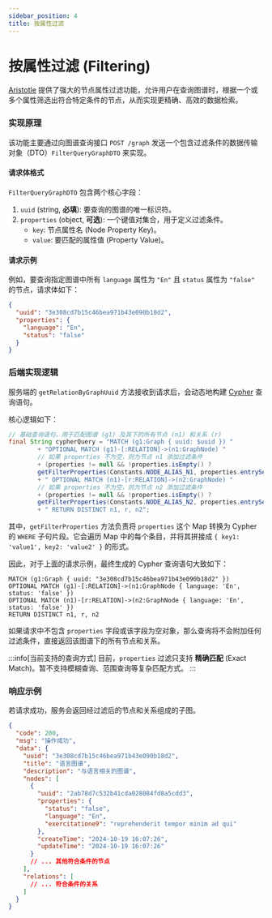 ```yaml
---
sidebar_position: 4
title: 按属性过滤
---
```


# 按属性过滤 (Filtering)

[Aristotle] 提供了强大的节点属性过滤功能，允许用户在查询图谱时，根据一个或多个属性筛选出符合特定条件的节点，从而实现更精确、高效的数据检索。

### 实现原理

该功能主要通过向图谱查询接口 `POST /graph` 发送一个包含过滤条件的数据传输对象（DTO）`FilterQueryGraphDTO` 来实现。

#### 请求体格式

`FilterQueryGraphDTO` 包含两个核心字段：

1.  `uuid` (string, **必填**): 要查询的图谱的唯一标识符。
2.  `properties` (object, **可选**): 一个键值对集合，用于定义过滤条件。
    -   `key`: 节点属性名 (Node Property Key)。
    -   `value`: 要匹配的属性值 (Property Value)。

#### 请求示例

例如，要查询指定图谱中所有 `language` 属性为 `"En"` 且 `status` 属性为 `"false"` 的节点，请求体如下：

```json
{
  "uuid": "3e308cd7b15c46bea971b43e090b18d2",
  "properties": {
    "language": "En",
    "status": "false"
  }
}
```

### 后端实现逻辑

服务端的 `getRelationByGraphUuid` 方法接收到请求后，会动态地构建 [Cypher](https://neo4j.com/developer/cypher/) 查询语句。

核心逻辑如下：

```java
// 基础查询语句，用于匹配图谱 (g1) 及其下的所有节点 (n1) 和关系 (r)
final String cypherQuery = "MATCH (g1:Graph { uuid: $uuid }) "
        + "OPTIONAL MATCH (g1)-[:RELATION]->(n1:GraphNode) "
        // 如果 properties 不为空，则为节点 n1 添加过滤条件
        + (properties != null && !properties.isEmpty() ?
        getFilterProperties(Constants.NODE_ALIAS_N1, properties.entrySet()) : "")
        + " OPTIONAL MATCH (n1)-[r:RELATION]->(n2:GraphNode) "
        // 如果 properties 不为空，则为节点 n2 添加过滤条件
        + (properties != null && !properties.isEmpty() ?
        getFilterProperties(Constants.NODE_ALIAS_N2, properties.entrySet()) : "")
        + " RETURN DISTINCT n1, r, n2";
```

其中，`getFilterProperties` 方法负责将 `properties` 这个 Map 转换为 Cypher 的 `WHERE` 子句片段。它会遍历 Map 中的每个条目，并将其拼接成 `{ key1: 'value1', key2: 'value2' }` 的形式。

因此，对于上面的请求示例，最终生成的 Cypher 查询语句大致如下：

```cypher
MATCH (g1:Graph { uuid: "3e308cd7b15c46bea971b43e090b18d2" })
OPTIONAL MATCH (g1)-[:RELATION]->(n1:GraphNode { language: 'En', status: 'false' })
OPTIONAL MATCH (n1)-[r:RELATION]->(n2:GraphNode { language: 'En', status: 'false' })
RETURN DISTINCT n1, r, n2
```

如果请求中不包含 `properties` 字段或该字段为空对象，那么查询将不会附加任何过滤条件，直接返回该图谱下的所有节点和关系。

:::info[当前支持的查询方式]
目前，`properties` 过滤只支持 **精确匹配** (Exact Match)。暂不支持模糊查询、范围查询等复杂匹配方式。
:::

### 响应示例

若请求成功，服务会返回经过滤后的节点和关系组成的子图。

```json
{
  "code": 200,
  "msg": "操作成功",
  "data": {
    "uuid": "3e308cd7b15c46bea971b43e090b18d2",
    "title": "语言图谱",
    "description": "与语言相关的图谱",
    "nodes": [
      {
        "uuid": "2ab78d7c532b41cda028084fd8a5cdd3",
        "properties": {
          "status": "false",
          "language": "En",
          "exercitatione9": "reprehenderit tempor minim ad qui"
        },
        "createTime": "2024-10-19 16:07:26",
        "updateTime": "2024-10-19 16:07:26"
      }
      // ... 其他符合条件的节点
    ],
    "relations": [
      // ... 符合条件的关系
    ]
  }
}
```

[Aristotle]: https://github.com/paion-data/aristotle/
